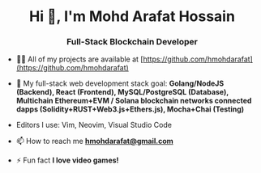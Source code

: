 <h1 align="center">Hi 👋, I'm Mohd Arafat Hossain</h1>
<h3 align="center">Full-Stack Blockchain Developer</h3>

- 👨‍💻 All of my projects are available at [https://github.com/hmohdarafat](https://github.com/hmohdarafat)

- 💬 My full-stack web development stack goal: **Golang/NodeJS (Backend), React (Frontend), MySQL/PostgreSQL (Database), Multichain Ethereum+EVM / Solana blockchain networks connected dapps (Solidity+RUST+Web3.js+Ethers.js), Mocha+Chai (Testing)**

- Editors I use: Vim, Neovim, Visual Studio Code

- 📫 How to reach me **hmohdarafat@gmail.com**

- ⚡ Fun fact **I love video games!**
